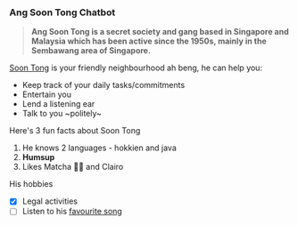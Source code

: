 ### Ang Soon Tong Chatbot ### 
> **Ang Soon Tong is a secret society and gang based in Singapore and Malaysia which has been active since the 1950s, mainly in the Sembawang area of Singapore.**

[Soon Tong](https://soundcloud.com/21ast/21-ast-pht-gss-18siaokimtian) is your friendly neighbourhood ah beng, he can help you:

- Keep track of your daily tasks/commitments
- Entertain you
- Lend a listening ear
- Talk to you ~politely~

Here's 3 fun facts about Soon Tong

1. He knows 2 languages - hokkien and java
2. **Humsup**
3. Likes Matcha 🍵🍃 and Clairo

His hobbies

- [x] Legal activities
- [ ] Listen to his [favourite song](https://soundcloud.com/nicholas-chong-19/crazy-baby-nightcore-remix?si=4a9cc4d856c940eab66aadf5184fc5b4&utm_source=clipboard&utm_medium=text&utm_campaign=social_sharing)
